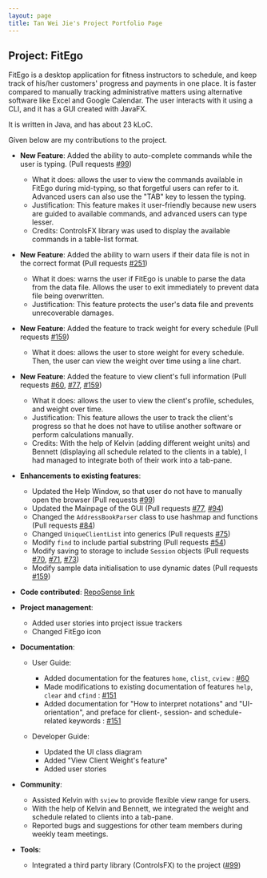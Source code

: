 ```yaml
---
layout: page
title: Tan Wei Jie's Project Portfolio Page
---
```


## Project: FitEgo

FitEgo is a desktop application for fitness instructors to schedule, and keep track of his/her customers' progress and payments in one place. 
It is faster compared to manually tracking administrative matters using alternative software like Excel and Google Calendar. The user interacts with it using a CLI, and it has a GUI created with JavaFX. 

It is written in Java, and has about 23 kLoC.

Given below are my contributions to the project.

* **New Feature**: Added the ability to auto-complete commands while the user is typing. (Pull requests [\#99](https://github.com/AY2021S1-CS2103T-T13-3/tp/pull/99))
  * What it does: allows the user to view the commands available in FitEgo during mid-typing, so that forgetful users can refer to it. Advanced users can also use the "TAB" key to lessen the typing. 
  * Justification: This feature makes it user-friendly because new users are guided to available commands, and advanced users can type lesser. 
  * Credits: ControlsFX library was used to display the available commands in a table-list format. 

* **New Feature**: Added the ability to warn users if their data file is not in the correct format (Pull requests [\#251](https://github.com/AY2021S1-CS2103T-T13-3/tp/pull/251))
  * What it does: warns the user if FitEgo is unable to parse the data from the data file. Allows the user to exit immediately to prevent data file being overwritten. 
  * Justification: This feature protects the user's data file and prevents unrecoverable damages. 

* **New Feature**: Added the feature to track weight for every schedule (Pull requests [\#159](https://github.com/AY2021S1-CS2103T-T13-3/tp/pull/159))
  * What it does: allows the user to store weight for every schedule. Then, the user can view the weight over time using a line chart. 

* **New Feature**: Added the feature to view client's full information (Pull requests [\#60](https://github.com/AY2021S1-CS2103T-T13-3/tp/pull/60), [\#77](https://github.com/AY2021S1-CS2103T-T13-3/tp/pull/77), [\#159](https://github.com/AY2021S1-CS2103T-T13-3/tp/pull/159))
  * What it does: allows the user to view the client's profile, schedules, and weight over time. 
  * Justification: This feature allows the user to track the client's progress so that he does not have to utilise another software or perform calculations manually. 
  * Credits: With the help of Kelvin (adding different weight units) and Bennett (displaying all schedule related to the clients in a table), I had managed to integrate both of their work into a tab-pane. 

[comments]: <> (Added a history command that allows the user to navigate to previous commands using up/down keys. - PR#99)

* **Enhancements to existing features**:
  * Updated the Help Window, so that user do not have to manually open the browser (Pull requests [\#99](https://github.com/AY2021S1-CS2103T-T13-3/tp/pull/99))
  * Updated the Mainpage of the GUI (Pull requests [\#77](https://github.com/AY2021S1-CS2103T-T13-3/tp/pull/77), [\#94](https://github.com/AY2021S1-CS2103T-T13-3/tp/pull/94))
  * Changed the `AddressBookParser` class to use hashmap and functions (Pull requests [\#84](https://github.com/AY2021S1-CS2103T-T13-3/tp/pull/84))
  * Changed `UniqueClientList` into generics (Pull requests [\#75](https://github.com/AY2021S1-CS2103T-T13-3/tp/pull/75))
  * Modify `find` to include partial substring (Pull requests [\#54](https://github.com/AY2021S1-CS2103T-T13-3/tp/pull/54))
  * Modify saving to storage to include `Session` objects (Pull requests [\#70](https://github.com/AY2021S1-CS2103T-T13-3/tp/pull/70), [\#71](https://github.com/AY2021S1-CS2103T-T13-3/tp/pull/71), [\#73](https://github.com/AY2021S1-CS2103T-T13-3/tp/pull/73))
  * Modify sample data initialisation to use dynamic dates (Pull requests [\#159](https://github.com/AY2021S1-CS2103T-T13-3/tp/pull/159))
  
* **Code contributed**: [RepoSense link](https://nus-cs2103-ay2021s1.github.io/tp-dashboard/#breakdown=true&search=T13-3&sort=groupTitle&sortWithin=title&since=2020-08-14&timeframe=commit&mergegroup=&groupSelect=groupByRepos&checkedFileTypes=functional-code&tabOpen=true&tabType=authorship&tabAuthor=tanweijie123&tabRepo=AY2021S1-CS2103T-T13-3%2Ftp%5Bmaster%5D&authorshipIsMergeGroup=false&authorshipFileTypes=docs~functional-code~test-code~other)

* **Project management**:
  * Added user stories into project issue trackers
  * Changed FitEgo icon

* **Documentation**:
  * User Guide:
    * Added documentation for the features `home`, `clist`,  `cview` : [\#60](https://github.com/AY2021S1-CS2103T-T13-3/tp/pull/60)
    * Made modifications to existing documentation of features `help`, `clear` and `cfind` : [\#151](https://github.com/AY2021S1-CS2103T-T13-3/tp/pull/151)
    * Added documentation for "How to interpret notations" and "UI-orientation", and preface for client-, session- and schedule-related keywords :  [\#151](https://github.com/AY2021S1-CS2103T-T13-3/tp/pull/151)
    
  * Developer Guide:
    * Updated the UI class diagram 
    * Added "View Client Weight's feature" 
    * Added user stories 

* **Community**:
  * Assisted Kelvin with `sview` to provide flexible view range for users. 
  * With the help of Kelvin and Bennett, we integrated the weight and schedule related to clients into a tab-pane. 
  * Reported bugs and suggestions for other team members during weekly team meetings. 

* **Tools**:
  * Integrated a third party library (ControlsFX) to the project ([\#99](https://github.com/AY2021S1-CS2103T-T13-3/tp/pull/99))
